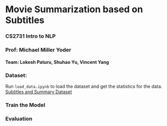 # Movie Summarization based on Subtitles
### CS2731 Intro to NLP
### Prof: Michael Miller Yoder
#### Team: Lokesh Paturu, Shuhao Yu, Vincent Yang

### Dataset:
Run `load_data.ipynb` to load the dataset and get the statistics for the data.
[Subtitles and Summary Dataset](https://)


### Train the Model


### Evaluation


